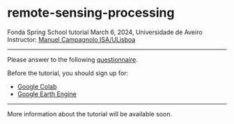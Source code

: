 # remote-sensing-processing

Fonda Spring School tutorial March 6, 2024, Universidade de Aveiro
Instructor: [Manuel Campagnolo ISA/ULisboa](https://www.cienciavitae.pt//en/7F18-3B3C-06BB)

---

Please answer to the following [questionnaire](https://docs.google.com/forms/d/e/1FAIpQLSfg-rdXgLgX6V4vZBF4SmMhzRBe7LSrYnyreAGjtIijV1RAJA/viewform?usp=sf_link). 

Before the tutorial, you should sign up for:
  - [Google Colab](https://colab.research.google.com/)
  - [Google Earth Engine](https://code.earthengine.google.com/)

---

More information about the tutorial will be available soon.

